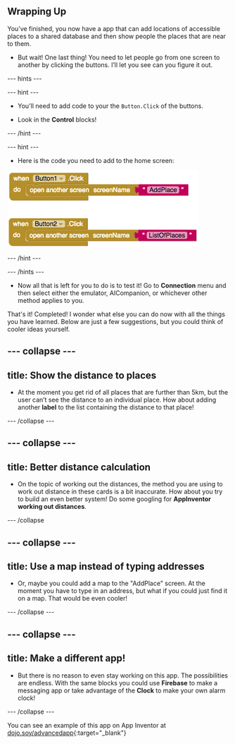 ## Wrapping Up

You’ve finished, you now have a app that can add locations of accessible places to a shared database and then show people the places that are near to them.

+ But wait! One last thing! You need to let people go from one screen to another by clicking the buttons. I’ll let you see can you figure it out.

--- hints ---

--- hint ---

+ You'll need to add code to your the `Button.Click` of the buttons.

+ Look in the **Control** blocks! 

--- /hint ---

--- hint ---

+ Here is the code you need to add to the home screen:

![](images/navigationCode.png)

--- /hint ---

--- /hints ---

+ Now all that is left for you to do is to test it! Go to **Connection** menu and then select either the emulator, AICompanion, or whichever other method applies to you.

That's it! Completed! I wonder what else you can do now with all the things you have learned. Below are just a few suggestions, but you could think of cooler ideas yourself.

--- collapse ---
---
title: Show the distance to places
---

+ At the moment you get rid of all places that are further than 5km, but the user can’t see the distance to an individual place. How about adding another **label** to the list containing the distance to that place!

--- /collapse ---

--- collapse ---
---
title: Better distance calculation
---

+ On the topic of working out the distances, the method you are using to work out distance in these cards is a bit inaccurate. How about you try to build an even better system! Do some googling for **AppInventor working out distances**.

--- /collapse

--- collapse ---
---
title: Use a map instead of typing addresses
---

+ Or, maybe you could add a map to the "AddPlace" screen. At the moment you have to type in an address, but what if you could just find it on a map. That would be even cooler!

--- /collapse ---

--- collapse ---
---
title: Make a different app!
---

+ But there is no reason to even stay working on this app. The possibilities are endless. With the same blocks you could use **Firebase** to make a messaging app or take advantage of the **Clock** to make your own alarm clock!

--- /collapse ---

You can see an example of this app on App Inventor at [dojo.soy/advancedapp](http://dojo.soy/advancedapp){:target="_blank"} 